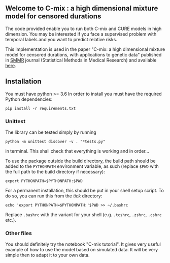 ## Welcome to C-mix : a high dimensional mixture model for censored durations

The code provided enable you to run both C-mix and CURE models in high dimension.
You may be interested if you face a supervised problem with temporal labels and you want to predict relative risks.

This implementation is used in the paper "C-mix: a high dimensional mixture model for censored durations, with applications to genetic data" published in [SMMR](http://journals.sagepub.com/home/smm) journal (Statistical Methods in Medical Research) and available [here](https://arxiv.org/abs/1610.07407).

## Installation 

You must have python >= 3.6
In order to install you must have the required Python dependencies:

    pip install -r requirements.txt

### Unittest

The library can be tested simply by running

    python -m unittest discover -v . "*tests.py"

in terminal. This shall check that everything is working and in order...

To use the package outside the build directory, the build path should be added to the `PYTHONPATH` environment variable, as such (replace `$PWD` with the full path to the build directory if necessary):

    export PYTHONPATH=$PYTHONPATH:$PWD

For a permanent installation, this should be put in your shell setup script. To do so, you can run this from the _tick_ directory:

    echo 'export PYTHONPATH=$PYTHONPATH:'$PWD >> ~/.bashrc

Replace `.bashrc` with the variant for your shell (e.g. `.tcshrc`, `.zshrc`, `.cshrc` etc.).

### Other files

You should definitely try the notebook "C-mix tutorial". 
It gives very useful example of how to use the model based on simulated data.
It will be very simple then to adapt it to your own data.
